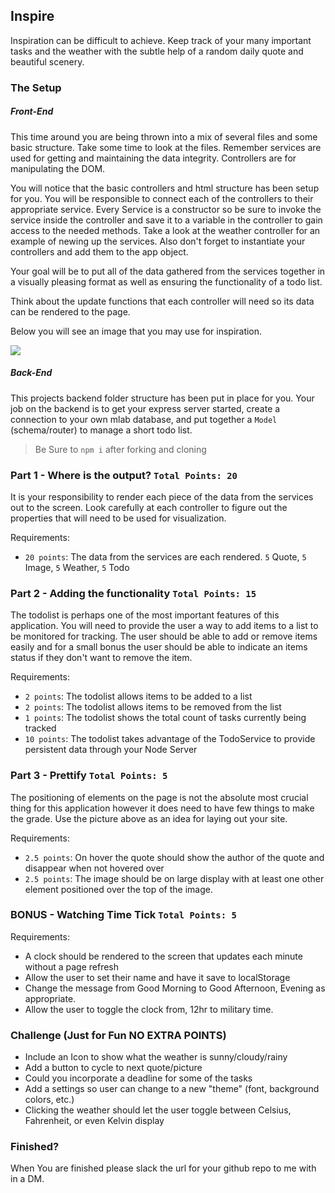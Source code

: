 ## Inspire

Inspiration can be difficult to achieve. Keep track of your many important tasks and the weather with the subtle help of a random daily quote and beautiful scenery.   

### The Setup


##### Front-End
This time around you are being thrown into a mix of several files and some basic structure. Take some time to look at the files. Remember services are used for getting and maintaining the data integrity. Controllers are for manipulating the DOM.

You will notice that the basic controllers and html structure has been setup for you. You will be responsible to connect each of the controllers to their appropriate service. Every Service is a constructor so be sure to invoke the service inside the controller and save it to a variable in the controller to gain access to the needed methods. Take a look at the weather controller for an example of newing up the services. Also don't forget to instantiate your controllers and add them to the app object.

Your goal will be to put all of the data gathered from the services together in a visually pleasing format as well as ensuring the functionality of a todo list. 

Think about the update functions that each controller will need so its data can be rendered to the page. 

Below you will see an image that you may use for inspiration. 

<div class="text-center">
    <img class="img-responsive" src="https://bcw.blob.core.windows.net/public/img/inspire.jpg"/>
</div>


##### Back-End

This projects backend folder structure has been put in place for you. Your job on the backend is to get your express server started, create a connection to your own mlab database, and put together a `Model` (schema/router)  to manage a short todo list.


> Be Sure to `npm i` after forking and cloning


### Part 1 -  Where is the output? `Total Points: 20`

It is your responsibility to render each piece of the data from the services out to the screen. Look carefully at each controller to figure out the properties that will need to be used for visualization.

Requirements:
- `20 points`: The data from the services are each rendered. `5` Quote, `5` Image, `5` Weather, `5` Todo 

### Part 2 - Adding the functionality `Total Points: 15`

The todolist is perhaps one of the most important features of this application. You will need to provide the user a way to add items to a list to be monitored for tracking. The user should be able to add or remove items easily and for a small bonus the user should be able to indicate an items status if they don't want to remove the item.

Requirements: 
- `2 points`: The todolist allows items to be added to a list
- `2 points`: The todolist allows items to be removed from the list
- `1 points`: The todolist shows the total count of tasks currently being tracked
- `10 points`: The todolist takes advantage of the TodoService to provide persistent data through your Node Server

### Part 3 - Prettify `Total Points: 5`

The positioning of elements on the page is not the absolute most crucial thing for this application however it does need to have few things to make the grade. Use the picture above as an idea for laying out your site.

Requirements:
- `2.5 points`: On hover the quote should show the author of the quote and disappear when not hovered over
- `2.5 points`: The image should be on large display with at least one other element positioned over the top of the image.  

### BONUS - Watching Time Tick `Total Points: 5`
Requirements: 
- A clock should be rendered to the screen that updates each minute without a page refresh
- Allow the user to set their name and have it save to localStorage
- Change the message from Good Morning to Good Afternoon, Evening as appropriate. 
- Allow the user to toggle the clock from, 12hr to military time. 

### Challenge (Just for Fun **NO EXTRA POINTS**)
- Include an Icon to show what the weather is sunny/cloudy/rainy
- Add a button to cycle to next quote/picture
- Could you incorporate a deadline for some of the tasks
- Add a settings so user can change to a new "theme" (font, background colors, etc.)
- Clicking the weather should let the user toggle between Celsius, Fahrenheit, or even Kelvin display

### Finished?
When You are finished please slack the url for your github repo to me with in a DM.
